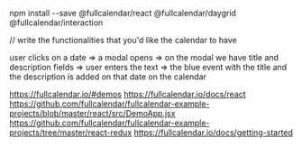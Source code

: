 npm install --save @fullcalendar/react @fullcalendar/daygrid @fullcalendar/interaction

// write the functionalities that you'd like the calendar to have

user clicks on a date => a modal opens => on the modal we have title and description fields
=> user enters the text => the blue event with the title and the description is added on that date on the calendar

https://fullcalendar.io/#demos
https://fullcalendar.io/docs/react
https://github.com/fullcalendar/fullcalendar-example-projects/blob/master/react/src/DemoApp.jsx
https://github.com/fullcalendar/fullcalendar-example-projects/tree/master/react-redux
https://fullcalendar.io/docs/getting-started